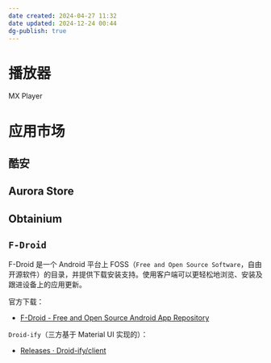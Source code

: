 ```yaml
---
date created: 2024-04-27 11:32
date updated: 2024-12-24 00:44
dg-publish: true
---
```


# 播放器

MX Player

# 应用市场

## 酷安

## Aurora Store

## Obtainium

## `F-Droid`

F-Droid 是一个 Android 平台上 FOSS（`Free and Open Source Software`，自由开源软件）的目录，并提供下载安装支持。使用客户端可以更轻松地浏览、安装及跟进设备上的应用更新。

官方下载：

- [F-Droid - Free and Open Source Android App Repository](https://f-droid.org/)

`Droid-ify`（三方基于 Material UI 实现的）：

- [Releases · Droid-ify/client](https://github.com/Droid-ify/client/releases)
